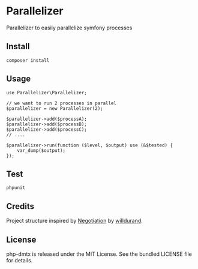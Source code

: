 # Parallelizer

Parallelizer to easily parallelize symfony processes

## Install

```
composer install
```

## Usage

```
use Parallelizer\Parallelizer;

// we want to run 2 processes in parallel
$parallelizer = new Parallelizer(2);

$parallelizer->add($processA);
$parallelizer->add($processB);
$parallelizer->add($processC);
// ....

$parallelizer->run(function ($level, $output) use (&$tested) {
    var_dump($output);
});
```

## Test

```
phpunit
```

## Credits

Project structure inspired by
[Negotiation](https://github.com/willdurand/Negotiation) by
[willdurand](https://github.com/willdurand).

## License

php-dmtx is released under the MIT License. See the bundled LICENSE file for
details.
